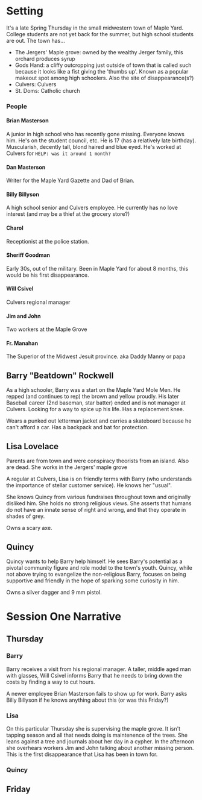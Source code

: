 

# Setting

It's a late Spring Thursday in the small midwestern town of Maple Yard. College students are not yet back for the summer, but high school students are out. The town has...
* The Jergers' Maple grove: owned by the wealthy Jerger family, this orchard produces syrup
* Gods Hand: a cliffy outcropping just outside of town that is called such because it looks like a fist giving the 'thumbs up'. Known as a popular makeout spot among high schoolers. Also the site of disappearance(s?)
* Culvers: Culvers
* St. Doms: Catholic church

### People

#### Brian Masterson
A junior in high school who has recently gone missing. Everyone knows him. He's on the student council, etc. He is 17 (has a relatively late birthday). Muscularish, decently tall, blond haired and blue eyed. He's worked at Culvers for `HELP: was it around 1 month?`
#### Dan Masterson
Writer for the Maple Yard Gazette and Dad of Brian. 
#### Billy Billyson
A high school senior and Culvers employee. He currently has no love interest (and may be a thief at the grocery store?)
#### Charol
Receptionist at the police station.
#### Sheriff Goodman
Early 30s, out of the military. Been in Maple Yard for about 8 months, this would be his first disappearance.
#### Will Csivel
Culvers regional manager
#### Jim and John
Two workers at the Maple Grove
#### Fr. Manahan
The Superior of the Midwest Jesuit province. aka Daddy Manny or papa

## Barry "Beatdown" Rockwell

As a high schooler, Barry was a start on the Maple Yard Mole Men. He repped (and continues to rep) the brown and yellow proudly. 
His later Baseball career (2nd baseman, star batter) ended and is not manager at Culvers. Looking for a way to spice up his life.
Has a replacement knee. 

Wears a punked out letterman jacket and carries a skateboard because he can't afford a car. Has a backpack and bat for protection. 

## Lisa Lovelace
Parents are from town and were conspiracy theorists from an island. Also are dead. She works in the Jergers' maple grove

A regular at Culvers, Lisa is on friendly terms with Barry (who understands the importance of stellar customer service).
He knows her "usual". 

She knows Quincy from various fundraises throughout town and originally disliked him. She holds no strong religious views.
She asserts that humans do not have an innate sense of right and wrong, and that they operate in shades of grey. 

Owns a scary axe.

## Quincy

Quincy wants to help Barry help himself. He sees Barry's potential as a pivotal community figure and role model to the town's youth.
Quincy, while not above trying to evangelize the non-religious Barry, focuses on being supportive and friendly in the hope of sparking some curiosity in him. 

Owns a silver dagger and 9 mm pistol. 

# Session One Narrative

## Thursday

### Barry
Barry receives a visit from his regional manager.
A taller, middle aged man with glasses, Will Csivel informs Barry that he needs to bring down the costs by finding a way to cut hours.

A newer employee Brian Masterson fails to show up for work.
Barry asks Billy Billyson if he knows anything about this (or was this Friday?)

### Lisa

On this particular Thursday she is supervising the maple grove.
It isn't tapping season and all that needs doing is maintenence of the trees.
She leans against a tree and journals about her day in a cypher.
In the afternoon she overhears workers Jim and John talking about another missing person.
This is the first disappearance that Lisa has been in town for. 

### Quincy

## Friday
